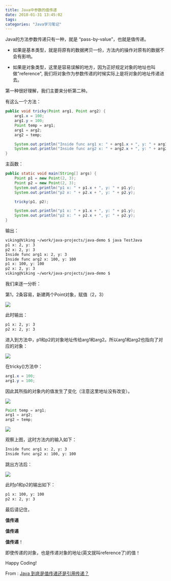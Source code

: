```yaml
---
title: Java中参数的值传递
date: 2018-01-31 13:45:02
tags:
categories: "Java学习笔记"
---
```


Java的方法参数传递只有一种，就是 “pass-by-value”，也就是值传递。

* 如果是基本类型，就是将原有的数据拷贝一份，方法内的操作对原有的数据不会有影响。

* 如果是对象类型，这里是容易误解的地方，因为正好规定对象的地址也叫做"reference", 我们将对象作为参数传递的时候实际上是将对象的地址传递进去。

<!--more-->

第一种很好理解，我们主要来分析第二种。

有这么一个方法：

```java
public void tricky(Point arg1, Point arg2) {
    arg1.x = 100;
    arg1.y = 100;
    Point temp = arg1;
    arg1 = arg2;
    arg2 = temp;

    System.out.println("Inside func arg1 x: " + arg1.x + ", y: " + arg1.y);
    System.out.println("Inside func arg2 x: " + arg2.x + ", y: " + arg2.y);
}
```

主函数：

```java
public static void main(String[] args) {
    Point p1 = new Point(2, 3);
    Point p2 = new Point(2, 3);
    System.out.println("p1 x: " + p1.x + ", y: " + p1.y);
    System.out.println("p2 x: " + p2.x + ", y: " + p2.y);

    tricky(p1, p2);

    System.out.println("p1 x: " + p1.x + ", y: " + p1.y);
    System.out.println("p2 x: " + p2.x + ", y: " + p2.y);
}
```

输出：

```sh
viking@Viking ~/work/java-projects/java-demo $ java TestJava
p1 x: 2, y: 3
p2 x: 2, y: 3
Inside func arg1 x: 2, y: 3
Inside func arg2 x: 100, y: 100
p1 x: 100, y: 100
p2 x: 2, y: 3
viking@Viking ~/work/java-projects/java-demo $
```

我们来逐一分析：

第1，2条容易，新建两个Point对象，赋值（2，3）

![](/images/categories/java/031/01.jpg)

此时输出：

```sh
p1 x: 2, y: 3
p2 x: 2, y: 3
```

进入到方法中，p1和p2的对象地址传给arg1和arg2。所以arg1和arg2也指向了对应的对象：

![](/images/categories/java/031/02.jpg)

在tricky()方法中：

```java
arg1.x = 100;    
arg1.y = 100;
```

因此其所指的对象内的值发生了变化（注意这里地址没有改变）。

![](/images/categories/java/031/03.jpg)

```java
Point temp = arg1;
arg1 = arg2;
arg2 = temp;
```

![](/images/categories/java/031/04.jpg)

观察上图，这时方法内的输入如下：

```sh
Inside func arg1 x: 2, y: 3
Inside func arg2 x: 100, y: 100
```

跳出方法后：

![](/images/categories/java/031/05.jpg)

此时p1和p2的输出如下：

```sh
p1 x: 100, y: 100
p2 x: 2, y: 3
```

最后请记住，

**值传递**

**值传递**

**值传递**！

即使传递的对象，也是传递对象的地址(英文就叫reference了)的值！

Happy Coding!

From : [Java 到底是值传递还是引用传递？](https://www.zhihu.com/question/31203609)
